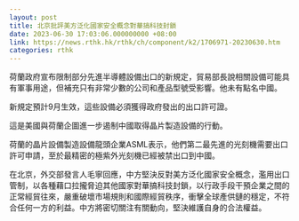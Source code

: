 ```yaml
---
layout: post
title: 北京批評美方泛化國家安全概念對華搞科技封鎖
date: 2023-06-30 17:03:06.000000000 +08:00
link: https://news.rthk.hk/rthk/ch/component/k2/1706971-20230630.htm
categories: rthk
---
```


荷蘭政府宣布限制部分先進半導體設備出口的新規定，貿易部長說相關設備可能具有軍事用途，但補充只有非常少數的公司和產品型號受影響。他未有點名中國。

新規定預計9月生效，這些設備必須獲得政府發出的出口許可證。

這是美國與荷蘭企圖進一步遏制中國取得晶片製造設備的行動。

荷蘭的晶片設備製造設備龍頭企業ASML表示，他們第二最先進的光刻機需要出口許可申請，至於最精密的極紫外光刻機已經被禁出口到中國。

在北京，外交部發言人毛寧回應，中方堅決反對美方泛化國家安全概念，濫用出口管制，以各種藉口拉攏脅迫其他國家對華搞科技封鎖，以行政手段干預企業之間的正常經貿往來，嚴重破壞市場規則和國際經貿秩序，衝擊全球產供鏈的穩定，不符合任何一方的利益。中方將密切關注有關動向，堅決維護自身的合法權益。
